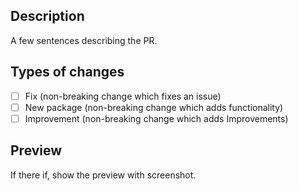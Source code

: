 ## Description

A few sentences describing the PR.

## Types of changes

- [ ] Fix (non-breaking change which fixes an issue)
- [ ] New package (non-breaking change which adds functionality)
- [ ] Improvement (non-breaking change which adds Improvements)

## Preview

If there if, show the preview with screenshot.
